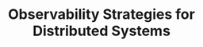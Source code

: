 ---
type: talk
subtype: panel
title: Observability Strategies for Distributed Systems
year: 2020
conferences: ["InfoQ Live 2020"]
summary: Discussed approches for observability when using microservices at this one-day online conference.
links:
  article: https://www.infoq.com/news/2020/09/observability-distributed-system/
---